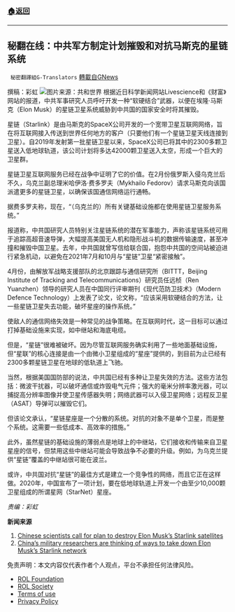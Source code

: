 ###  [:house:返回](README.md)
---


## 秘翻在线：中共军方制定计划摧毁和对抗马斯克的星链系统
` 秘密翻譯組G-Translators` [轉載自GNews](https://gnews.org/zh-hans/2644017/)

撰稿：彩虹
 ![](https://assets.gnews.org/wp-content/uploads/2022/06/maxresdefault_1654092707.jpg)图片来源：共和世界 
根据近日科学新闻网站Livescience和《财富》网站的报道，中共军事研究人员呼吁开发一种“软硬结合”武器，以便在埃隆·马斯克（Elon Musk）的星链卫星系统威胁到中共国的国家安全时将其摧毁。
 
星链（Starlink）是由马斯克的SpaceX公司开发的一个宽带卫星互联网网络，旨在将互联网接入传送到世界任何地方的客户（只要他们有一个星链卫星天线连接到卫星）。自2019年发射第一批星链卫星以来，SpaceX公司已将其中的2300多颗卫星送入低地球轨道，该公司计划将多达42000颗卫星送入太空，形成一个巨大的卫星群。
 
星链卫星互联网服务已经在战争中证明了它的价值。在2月份俄罗斯入侵乌克兰后不久，乌克兰副总理米哈伊洛·费多罗夫（Mykhailo Fedorov）请求马斯克向该国派遣更多的星链卫星，以确保该国通信网络运行通畅。
 
据费多罗夫称，现在，“（乌克兰的）所有关键基础设施都在使用星链卫星服务系统。”
 
报道称，中共国研究人员特别关注星链系统的潜在军事能力，声称该星链系统可用于追踪高超音速导弹，大幅提高美国无人机和隐形战斗机的数据传输速度，甚至冲撞和摧毁中国卫星。去年，中共国就曾写信给联合国，抱怨中共国的空间站被迫进行紧急机动，以避免在2021年7月和10月与“星链”卫星“紧密接触”。
 
4月份，由解放军战略支援部队的北京跟踪与通信研究所（BITTT，Beijing Institute of Tracking and Telecommunications）研究员任远桢（Ren Yuanzhen）领导的研究人员在中国同行评审期刊《现代范防卫技术》（Modern Defence Technology）上发表了论文，论文称，“应该采用软硬结合的方法，让一些星链卫星失去功能，破坏星座的操作系统。”
 
使敌人的通信网络失效是一种常见的战争策略。在互联网时代，这一目标可以通过打掉基础设施来实现，如中继站和海底电缆。
 
但是，“星链”很难被破坏。因为尽管互联网服务确实利用了一些地面基础设施，但“星联”的核心连接是由一个由微小卫星组成的“星座”提供的，到目前为止已经有2300多颗星链卫星在地球的低轨道上飞驰。
 
当然，根据美国国防部的说法，中共国已经有多种让卫星失效的方法。这些方法包括：微波干扰器，可以破坏通信或炸毁电气元件；强大的毫米分辨率激光器，可以捕捉高分辨率图像并使卫星传感器失明；网络武器可以入侵卫星网络；远程反卫星（ASAT）导弹可以摧毁它们。
 
但该论文承认，“星链星座是一个分散的系统。对抗的对象不是单个卫星，而是整个系统。这需要一些低成本、高效率的措施。”
 
此外，虽然星链的基础设施的薄弱点是地球上的中继站，它们接收和传输来自卫星星座的信号，但禁用这些中继站可能会导致战争不必要的升级。例如，为乌克兰提供“星链”覆盖的中继站很可能在波兰。
 
或许，中共国对抗“星链”的最佳方式是建立一个竞争性的网络，而且它正在这样做。2020年，中国宣布了一项计划，要在低地球轨道上开发一个由至少10,000颗卫星组成的所谓星网（StarNet）星座。
 
*责编：彩虹*
 
**新闻来源**
 
1. [Chinese scientists call for plan to destroy Elon Musk’s Starlink satellites](https://www.livescience.com/china-plans-ways-destroy-starlink)
2. [China’s military researchers are thinking of ways to take down Elon Musk’s Starlink network](https://fortune.com/2022/05/26/china-destory-elon-musk-starlink-satellites-military-research/)

免责声明：本文内容仅代表作者个人观点，平台不承担任何法律风险。
  
- [ROL Foundation](https://rolfoundation.org/)
- [ROL Society](https://rolsociety.org/)
- [Terms of use](https://gnews.org/terms-of-use-3/)
- [Privacy Policy](https://gnews.org/privacy-policy/)
